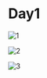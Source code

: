 # Day1


![1](https://user-images.githubusercontent.com/74258945/223431206-58533dfb-6112-48b1-9d53-946bbb0eba39.png)


![2](https://user-images.githubusercontent.com/74258945/223431228-179292f8-db7a-4e48-88f1-862f5a113b62.png)


![3](https://user-images.githubusercontent.com/74258945/223431248-270e3990-ed29-42d8-a877-a60953ceca0a.png)

